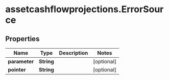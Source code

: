# assetcashflowprojections.ErrorSource

## Properties

Name | Type | Description | Notes
------------ | ------------- | ------------- | -------------
**parameter** | **String** |  | [optional] 
**pointer** | **String** |  | [optional] 



